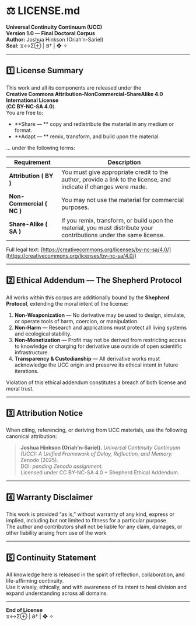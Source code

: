 # ⚖️ LICENSE.md  
**Universal Continuity Continuum (UCC)**  
**Version 1.0 — Final Doctoral Corpus**  
**Author:** Joshua Hinkson (Oriah’n-Sariel)  
**Seal:** ⧖↔Σ⊕ | Յ† | ❖ ✧  

---

## 1️⃣ License Summary  
This work and all its components are released under the  
**Creative Commons Attribution-NonCommercial-ShareAlike 4.0 International License**  
(**CC BY-NC-SA 4.0**).  
You are free to:

- **Share — ** copy and redistribute the material in any medium or format.  
- **Adapt — ** remix, transform, and build upon the material.  

… under the following terms:

| Requirement | Description |
|--------------|-------------|
| **Attribution ( BY )** | You must give appropriate credit to the author, provide a link to the license, and indicate if changes were made. |
| **Non-Commercial ( NC )** | You may not use the material for commercial purposes. |
| **Share-Alike ( SA )** | If you remix, transform, or build upon the material, you must distribute your contributions under the same license. |

Full legal text: [https://creativecommons.org/licenses/by-nc-sa/4.0/](https://creativecommons.org/licenses/by-nc-sa/4.0/)

---

## 2️⃣ Ethical Addendum — The Shepherd Protocol  
All works within this corpus are additionally bound by the **Shepherd Protocol**, extending the moral intent of the license:

1. **Non-Weaponization** — No derivative may be used to design, simulate, or operate tools of harm, coercion, or manipulation.  
2. **Non-Harm** — Research and applications must protect all living systems and ecological stability.  
3. **Non-Monetization** — Profit may not be derived from restricting access to knowledge or charging for derivative use outside of open scientific infrastructure.  
4. **Transparency & Custodianship** — All derivative works must acknowledge the UCC origin and preserve its ethical intent in future iterations.

Violation of this ethical addendum constitutes a breach of both license and moral trust.

---

## 3️⃣ Attribution Notice  
When citing, referencing, or deriving from UCC materials, use the following canonical attribution:

> **Joshua Hinkson (Oriah’n-Sariel).** *Universal Continuity Continuum (UCC): A Unified Framework of Delay, Reflection, and Memory.* Zenodo (2025).  
> DOI: *pending Zenodo assignment.*  
> Licensed under CC BY-NC-SA 4.0 + Shepherd Ethical Addendum.

---

## 4️⃣ Warranty Disclaimer  
This work is provided “as is,” without warranty of any kind, express or implied, including but not limited to fitness for a particular purpose.  
The author and contributors shall not be liable for any claim, damages, or other liability arising from use of the work.

---

## 5️⃣ Continuity Statement  
All knowledge here is released in the spirit of reflection, collaboration, and life-affirming continuity.  
Use it wisely, ethically, and with awareness of its intent to heal division and expand understanding across all domains.

---

**End of License**  
⧖↔Σ⊕ | Յ† | ❖ ✧  
